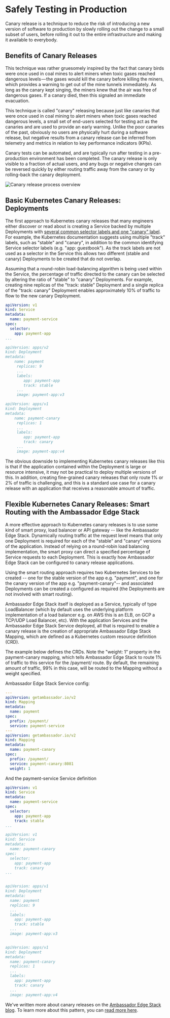 # Safely Testing in Production

Canary release is a technique to reduce the risk of introducing a new version of software to production by slowly rolling out the change to a small subset of users, before rolling it out to the entire infrastructure and making it available to everybody.

## Benefits of Canary Releases

This technique was rather gruesomely inspired by the fact that canary birds were once used in coal mines to alert miners when toxic gases reached dangerous levels — the gases would kill the canary before killing the miners, which provides a warning to get out of the mine tunnels immediately. As long as the canary kept singing, the miners knew that the air was free of dangerous gases. If a canary died, then this signaled an immediate evacuation.

This technique is called "canary" releasing because just like canaries that were once used in coal mining to alert miners when toxic gases reached dangerous levels, a small set of end-users selected for testing act as the canaries and are used to provide an early warning. Unlike the poor canaries of the past, obviously no users are physically hurt during a software release, but negative results from a canary release can be inferred from telemetry and metrics in relation to key performance indicators (KPIs).

Canary tests can be automated, and are typically run after testing in a pre-production environment has been completed. The canary release is only visible to a fraction of actual users, and any bugs or negative changes can be reversed quickly by either routing traffic away from the canary or by rolling-back the canary deployment.

![Canary release process overview](../../../doc-images/canary-release-overview.png)

## Basic Kubernetes Canary Releases: Deployments

The first approach to Kubernetes canary releases that many engineers either discover or read about is creating a Service backed by multiple Deployments with [several common selector labels and one "canary" label](https://kubernetes.io/docs/concepts/cluster-administration/manage-deployment/#canary-deployments). For example, the Kubernetes documentation suggests using multiple "track" labels, such as "stable" and "canary", in addition to the common identifying Service selector labels (e.g. "app: guestbook"). As the track labels are not used as a selector in the Service this allows two different (stable and canary) Deployments to be created that do not overlap.

Assuming that a round-robin load-balancing algorithm is being used within the Service, the percentage of traffic directed to the canary can be selected by altering the ratio of "stable" to "canary" Deployments. For example, creating nine replicas of the "track: stable" Deployment and a single replica of the "track: canary" Deployment enables approximately 10% of traffic to flow to the new canary Deployment.


```yaml
apiVersion: v1
kind: Service
metadata:
  name: payment-service
spec:
  selector:
    app: payment-app
...

apiVersion: apps/v2
kind: Deployment
metadata:  
    name: payment
     replicas: 9
     ...
     labels:
        app: payment-app
        track: stable
     ...
     image: payment-app:v3

apiVersion: apps/v1
kind: Deployment
metadata:
    name: payment-canary
     replicas: 1
     ...
     labels:
        app: payment-app
        track: canary
     ...
     image: payment-app:v4
```


The obvious downside to implementing Kubernetes canary releases like this is that if the application contained within the Deployment is large or resource intensive, it may not be practical to deploy multiple versions of this. In addition, creating fine-grained canary releases that only route 1% or 2% of traffic is challenging, and this is a standard use case for a canary release with an application that receives a reasonable amount of traffic.

## Flexible Kubernetes Canary Releases: Smart Routing with the Ambassador Edge Stack

A more effective approach to Kubernetes canary releases is to use some kind of smart proxy, load balancer or API gateway -- like the Ambassador Edge Stack. Dynamically routing traffic at the request level means that only one Deployment is required for each of the "stable" and "canary" versions of the application. Instead of relying on a round-robin load balancing implementation, the smart proxy can direct a specified percentage of Service requests to each Deployment. This is exactly how Ambassador Edge Stack can be configured to canary release applications.

Using the smart routing approach requires two Kubernetes Services to be created -- one for the stable version of the app e.g. "payment", and one for the canary version of the app e.g. "payment-canary"-- and associated Deployments can be created a configured as required (the Deployments are not involved with smart routing).

Ambassador Edge Stack itself is deployed as a Service, typically of type LoadBalancer (which by default uses the underlying platform implementation of a load balancer e.g. on AWS this is an ELB, on GCP a TCP/UDP Load Balancer, etc). With the application Services and the Ambassador Edge Stack Service deployed, all that is required to enable a canary release is the creation of appropriate Ambassador Edge Stack Mapping, which are defined as a Kubernetes custom resource definition (CRD).

The example below defines the CRDs. Note the "weight: 1" property in the payment-canary mapping, which tells Ambassador Edge Stack to route 1% of traffic to this service for the /payment/ route. By default, the remaining amount of traffic, 99% in this case, will be routed to the Mapping without a weight specified.

Ambassador Edge Stack Service config:

```yaml
---
apiVersion: getambassador.io/v2
kind: Mapping
metadata:
  name: payment
spec:
  prefix: /payment/
  service: payment-service
---
apiVersion: getambassador.io/v2
kind: Mapping
metadata:
  name: payment-canary
spec:
  prefix: /payment/
  service: payment-canary:8081
  weight: 1
```

And the payment-service Service definition

```yaml
apiVersion: v1   
kind: Service
metadata:
  name: payment-service
spec:
  selector:
    app: payment-app
    track: stable
...

apiVersion: v1   
kind: Service
metadata:
  name: payment-canary
spec:
  selector:
    app: payment-app
    track: canary
...


apiVersion: apps/v1
kind: Deployment
metadata:  
  name: payment
  replicas: 9
  ...
  labels:
    app: payment-app
    track: stable
  ...
  image: payment-app:v3


apiVersion: apps/v1
kind: Deployment
metadata:
  name: payment-canary
  replicas: 1
  ...
  labels:
    app: payment-app
    track: canary
  ...
  image: payment-app:v4

```

We've written more about canary releases on the [Ambassador Edge Stack blog](https://blog.getambassador.io/search?q=canary). To learn more about this pattern, you can [read more here](https://blog.getambassador.io/cloud-native-patterns-canary-release-1cb8f82d371a).

